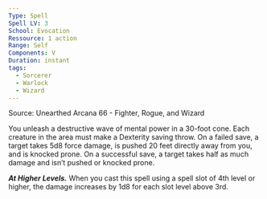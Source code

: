 ```yaml
---
Type: Spell
Spell LV: 3
School: Evocation
Ressource: 1 action
Range: Self
Components: V
Duration: instant
tags:
  - Sorcerer
  - Warlock
  - Wizard
---
```

Source: Unearthed Arcana 66 - Fighter, Rogue, and Wizard

You unleash a destructive wave of mental power in a 30-foot cone. Each creature in the area must make a Dexterity saving throw. On a failed save, a target takes 5d8 force damage, is pushed 20 feet directly away from you, and is knocked prone. On a successful save, a target takes half as much damage and isn’t pushed or knocked prone.

**_At Higher Levels._** When you cast this spell using a spell slot of 4th level or higher, the damage increases by 1d8 for each slot level above 3rd.